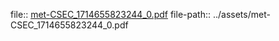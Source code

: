 file:: [met-CSEC_1714655823244_0.pdf](../assets/met-CSEC_1714655823244_0.pdf)
file-path:: ../assets/met-CSEC_1714655823244_0.pdf
